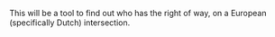 This will be a tool to find out who has the right of way, on a European (specifically Dutch) intersection.